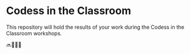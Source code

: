 # Codess in the Classroom

This repository will hold the results of your work during the Codess in the
Classroom workshops.

🔜🐶🐱🐰